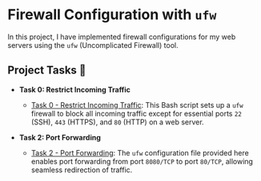 # Firewall Configuration with `ufw`

In this project, I have implemented firewall configurations for my web servers using the `ufw` (Uncomplicated Firewall) tool.

## Project Tasks :page_with_curl:

* **Task 0: Restrict Incoming Traffic**
  * [Task 0 - Restrict Incoming Traffic](./0-block_all_incoming_traffic_but): This Bash script sets up a `ufw` firewall to block all incoming traffic except for essential ports `22` (SSH), `443` (HTTPS), and `80` (HTTP) on a web server.

* **Task 2: Port Forwarding**
  * [Task 2 - Port Forwarding](./100-port_forwarding): The `ufw` configuration file provided here enables port forwarding from port `8080/TCP` to port `80/TCP`, allowing seamless redirection of traffic.